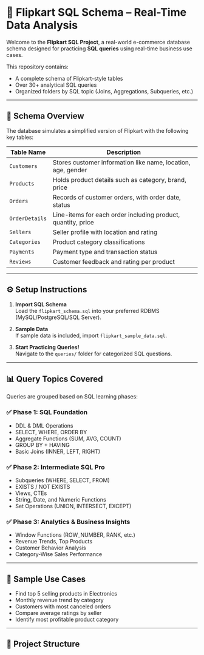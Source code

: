 # 🛒 Flipkart SQL Schema – Real-Time Data Analysis

Welcome to the **Flipkart SQL Project**, a real-world e-commerce database schema designed for practicing **SQL queries** using real-time business use cases.

This repository contains:
- A complete schema of Flipkart-style tables
- Over 30+ analytical SQL queries
- Organized folders by SQL topic (Joins, Aggregations, Subqueries, etc.)

---

## 📂 Schema Overview

The database simulates a simplified version of Flipkart with the following key tables:

| Table Name        | Description |
|-------------------|-------------|
| `Customers`       | Stores customer information like name, location, age, gender |
| `Products`        | Holds product details such as category, brand, price |
| `Orders`          | Records of customer orders, with order date, status |
| `OrderDetails`    | Line-items for each order including product, quantity, price |
| `Sellers`         | Seller profile with location and rating |
| `Categories`      | Product category classifications |
| `Payments`        | Payment type and transaction status |
| `Reviews`         | Customer feedback and rating per product |

---

## ⚙️ Setup Instructions

1. **Import SQL Schema**  
   Load the `flipkart_schema.sql` into your preferred RDBMS (MySQL/PostgreSQL/SQL Server).

2. **Sample Data**  
   If sample data is included, import `flipkart_sample_data.sql`.

3. **Start Practicing Queries!**  
   Navigate to the `queries/` folder for categorized SQL questions.

---

## 📊 Query Topics Covered

Queries are grouped based on SQL learning phases:

### ✅ Phase 1: SQL Foundation
- DDL & DML Operations
- SELECT, WHERE, ORDER BY
- Aggregate Functions (SUM, AVG, COUNT)
- GROUP BY + HAVING
- Basic Joins (INNER, LEFT, RIGHT)

### ✅ Phase 2: Intermediate SQL Pro
- Subqueries (WHERE, SELECT, FROM)
- EXISTS / NOT EXISTS
- Views, CTEs
- String, Date, and Numeric Functions
- Set Operations (UNION, INTERSECT, EXCEPT)

### ✅ Phase 3: Analytics & Business Insights
- Window Functions (ROW_NUMBER, RANK, etc.)
- Revenue Trends, Top Products
- Customer Behavior Analysis
- Category-Wise Sales Performance

---

## 🧠 Sample Use Cases

- Find top 5 selling products in Electronics
- Monthly revenue trend by category
- Customers with most canceled orders
- Compare average ratings by seller
- Identify most profitable product category

---

## 📁 Project Structure
